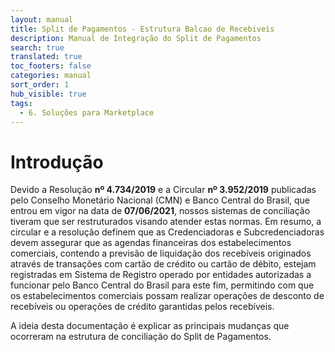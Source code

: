 ```yaml
---
layout: manual
title: Split de Pagamentos - Estrutura Balcao de Recebiveis
description: Manual de Integração do Split de Pagamentos
search: true
translated: true
toc_footers: false
categories: manual
sort_order: 1
hub_visible: true
tags:
  - 6. Soluções para Marketplace
---
```


# Introdução

Devido a Resolução **nº 4.734/2019** e a Circular **nº 3.952/2019** publicadas pelo Conselho Monetário Nacional (CMN) e Banco Central do Brasil, que entrou em vigor na data de **07/06/2021**, nossos sistemas de conciliação tiveram que ser restruturados visando atender estas normas. Em resumo, a circular e a resolução definem que as Credenciadoras e Subcredenciadoras devem assegurar que as agendas financeiras dos estabelecimentos comerciais, contendo a previsão de liquidação dos recebíveis originados através de transações com cartão de crédito ou cartão de débito, estejam registradas em Sistema de Registro operado por entidades autorizadas a funcionar pelo Banco Central do Brasil para este fim, permitindo com que os estabelecimentos comerciais possam realizar operações de desconto de recebíveis ou operações de crédito garantidas pelos recebíveis.

A ideia desta documentação é explicar as principais mudanças que ocorreram na estrutura de conciliação do Split de Pagamentos.


